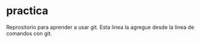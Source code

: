 # practica
Reprositorio para aprender a usar git.
Esta linea la agregue desde la linea de comandos con git.
